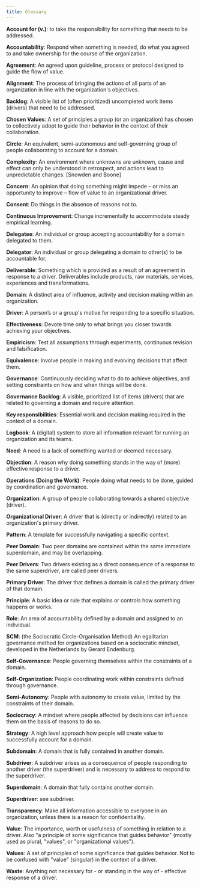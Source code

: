 ```yaml
---
title: Glossary 
---
```


**Account for (v.)**: to take the responsibility for something that needs to be addressed.

**Accountability**: Respond when something is needed, do what you agreed to and take ownership for the course of the organization.

**Agreement**: An agreed upon guideline, process or protocol designed to guide the flow of value.

**Alignment**: The process of bringing the actions of all parts of an organization in line with the organization's objectives.

**Backlog**: A visible list of (often prioritized) uncompleted work items (drivers) that need to be addressed.

**Chosen Values**: A set of principles a group (or an organization) has chosen to collectively adopt to guide their behavior in the context of their collaboration.

**Circle**: An equivalent, semi-autonomous and self-governing group of people collaborating to account for a domain.

**Complexity**: An environment where unknowns are unknown, cause and effect can only be understood in retrospect, and actions lead to unpredictable changes. [Snowden and Boone]

**Concern**: An opinion that doing something might impede – or miss an opportunity to improve – flow of value to an organizational driver.

**Consent**: Do things in the absence of reasons not to.

**Continuous Improvement**: Change incrementally to accommodate steady empirical learning.

**Delegatee**: An individual or group accepting accountability for a domain delegated to them.

**Delegator**: An individual or group delegating a domain to other(s) to be accountable for.

**Deliverable**: Something which is provided as a result of an agreement in response to a driver. Deliverables include products, raw materials, services, experiences and transformations.

**Domain**: A distinct area of influence, activity and decision making within an organization.

**Driver**: A person’s or a group's motive for responding to a specific situation.

**Effectiveness**: Devote time only to what brings you closer towards achieving your objectives.

**Empiricism**: Test all assumptions through experiments, continuous revision and falsification.

**Equivalence**: Involve people in making and evolving decisions that affect them.

**Governance**: Continuously deciding what to do to achieve objectives, and setting constraints on how and when things will be done.

**Governance Backlog**: A visible, prioritized list of items (drivers) that are related to governing a domain and require attention.

**Key responsibilities**: Essential work and decision making required in the context of a domain.

**Logbook**: A (digital) system to store all information relevant for running an organization and its teams.

**Need**: A need is a lack of something wanted or deemed necessary.

**Objection**: A reason why doing something stands in the way of (more) effective response to a driver.

**Operations (Doing the Work)**: People doing what needs to be done, guided by coordination and governance.

**Organization**: A group of people collaborating towards a shared objective (driver).

**Organizational Driver**: A driver that is (directly or indirectly) related to an organization's primary driver.

**Pattern**: A template for successfully navigating a specific context.

**Peer Domain**: Two peer domains are contained within the same immediate superdomain, and may be overlapping.

**Peer Drivers**: Two drivers existing as a direct consequence of a response to the same superdriver, are called peer drivers.

**Primary Driver**: The driver that defines a domain is called the primary driver of that domain.

**Principle**: A basic idea or rule that explains or controls how something happens or works.

**Role**: An area of accountability defined by a domain and assigned to an individual.

**SCM**: (the Sociocratic Circle-Organisation Method) An egalitarian governance method for organizations based on a sociocratic mindset, developed in the Netherlands by Gerard Endenburg.

**Self-Governance**: People governing themselves within the constraints of a domain.

**Self-Organization**: People coordinating work within constraints defined through governance.

**Semi-Autonomy**: People with autonomy to create value, limited by the constraints of their domain.

**Sociocracy**: A mindset where people affected by decisions can influence them on the basis of reasons to do so.

**Strategy**: A high level approach how people will create value to successfully account for a domain.

**Subdomain**: A domain that is fully contained in another domain.

**Subdriver**: A subdriver arises as a consequence of people responding to another driver (the superdriver) and is necessary to address to respond to the superdriver.

**Superdomain**: A domain that fully contains another domain.

**Superdriver**: see subdriver.

**Transparency**: Make all information accessible to everyone in an organization, unless there is a reason for confidentiality.

**Value**: The importance, worth or usefulness of something in relation to a driver. Also "a principle of some significance that guides behavior" (mostly used as plural, "values", or "organizational values").

**Values**: A set of principles of some significance that guides behavior. Not to be confused with "value" (singular) in the context of a driver.

**Waste**: Anything not necessary for - or standing in the way of - effective response of a driver.

